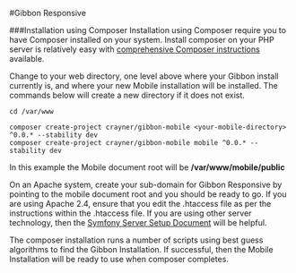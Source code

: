 #Gibbon Responsive 

###Installation using Composer
Installation using Composer require you to have Composer installed on your system.  Install composer on your PHP server is relatively easy with [comprehensive Composer instructions](https://getcomposer.org/doc/00-intro.md) available.

Change to your web directory, one level above where your Gibbon install currently is, and where your new Mobile installation will be installed.  The commands below will create a new directory if it does not exist.

```
cd /var/www

composer create-project crayner/gibbon-mobile <your-mobile-directory> ^0.0.* --stability dev
composer create-project crayner/gibbon-mobile mobile ^0.0.* --stability dev

```
In this example the Mobile document root will be __/var/www/mobile/public__

On an Apache system, create your sub-domain for Gibbon Responsive  by pointing to the mobile document root and you should be ready to go.  If you are using Apache 2.4, ensure that you edit the .htaccess file as per the instructions within the .htaccess file.  If you are using other server technology, then the [Symfony Server Setup Document](https://symfony.com/doc/current/setup/web_server_configuration.html) will be helpful.

The composer installation runs a number of scripts using best guess algorithms to find the Gibbon Installation.  If successful, then the Mobile Installation will be ready to use when composer completes.